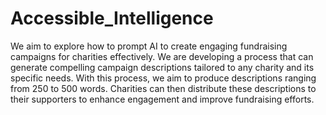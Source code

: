 # Accessible_Intelligence
We aim to explore how to prompt AI to create engaging fundraising campaigns for charities effectively. We are developing a process that can generate compelling campaign descriptions tailored to any charity and its specific needs. With this process, we aim to produce descriptions ranging from 250 to 500 words. Charities can then distribute these descriptions to their supporters to enhance engagement and improve fundraising efforts.
